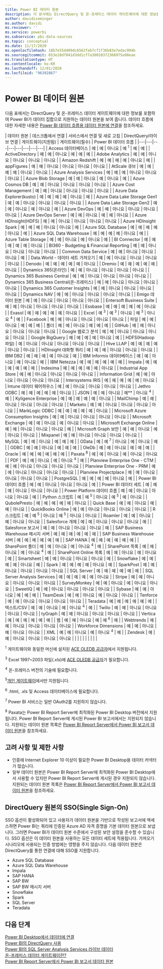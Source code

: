```yaml
---
title: Power BI 데이터 원본
description: 이 문서에는 DirectQuery 및 온-프레미스 데이터 게이트웨이에 대한 정보를 포함하여 Power BI에서 지원하는 데이터 원본이 나열되어 있습니다.
author: davidiseminger
ms.author: davidi
ms.reviewer: ''
ms.service: powerbi
ms.subservice: pbi-data-sources
ms.topic: conceptual
ms.date: 11/17/2020
ms.openlocfilehash: 18b7e55d409dc6562fab7cf1f36b83e7edac994b
ms.sourcegitcommit: 653e18d7041d3dd1cf7a38010372366975a98eae
ms.translationtype: HT
ms.contentlocale: ko-KR
ms.lasthandoff: 12/01/2020
ms.locfileid: "96392867"
---
```

# <a name="power-bi-data-sources"></a>Power BI 데이터 원본

다음 표에서는 DirectQuery 및 온-프레미스 데이터 게이트웨이에 대한 정보를 포함하여 Power BI가 데이터 집합으로 지원하는 데이터 원본을 보여 줍니다. 데이터 흐름에 대한 자세한 내용은 [Power BI 데이터 흐름용 데이터 원본에 연결](../transform-model/dataflows/dataflows-configure-consume.md)을 참조하세요.

| 데이터 원본 | 데스크톱에서 연결 | 서비스에서 연결 및 새로 고침 | DirectQuery/라이브 연결 | 게이트웨이(지원됨) | 게이트웨이(필수) | Power BI 데이터 흐름 |
|---|---|---|---|---|---|---|---|
| Access 데이터베이스 | 예 | 예 | 아니요 | 예 <sup>1</sup> | 예 | 예 |
| ActiveDirectory | 예 | 예 | 아니요 | 예 | 예 | 예 |
| Adobe Analytics | 예 | 예 | 아니요 | 아니요 | 아니요 | 아니요 |
| Amazon Redshift | 예 | 예 | 예 | 예 | 아니요 | 예 |
| appFigures | 예 | 예 | 아니요 | 아니요 | 아니요 | 아니요 |
| AtScale 큐브 | 예 | 예 | 예 | 예 | 아니요 | 아니요 |
| Azure Analysis Services | 예 | 예 | 예 | 아니요 | 아니요 | 아니요 |
| Azure Blob Storage | 예 | 예 | 아니요 | 예 | 아니요 | 예 |
| Azure Cosmos DB | 예 | 예 | 아니요 | 아니요 | 아니요 | 아니요 |
| Azure Cost Management | 예 | 예 | 아니요 | 아니요 | 아니요 | 아니요 |
| Azure Data Explorer(kusto) | 예 | 예 | 예 | 예 | 아니요 | 예 |
| Azure Data Lake Storage Gen1 | 예 | 예 | 아니요 | 아니요 | 아니요 | 아니요 |
| Azure Data Lake Storage Gen2 | 예 | 예 | 아니요 | 예 | 아니요 | 예 |
| Azure DevOps | 예 | 예 | 아니요 | 아니요 | 아니요 | 아니요 |
| Azure DevOps Server | 예 | 예 | 아니요 | 예 | 예 | 아니요 |
| Azure HDInsight(HDFS) | 예 | 예 | 아니요 | 아니요 | 아니요 | 아니요 |
| Azure HDInsight Spark | 예 | 예 | 예 | 아니요 | 아니요 | 예 |
| Azure SQL Database | 예 | 예 | 예 | 예 | 아니요 | 예 |
| Azure SQL Data Warehouse | 예 | 예 | 예 | 예 | 아니요 | 예 |
| Azure Table Storage | 예 | 예 | 아니요 | 예 | 아니요 | 예 |
| BI Connector | 예 | 예 | 예 | 예 | 예 | 아니요 |
| BI360 - Budgeting &amp; Financial Reporting | 예 | 예 | 아니요 | 아니요 | 아니요 | 아니요 |
| Common Data Service | 예 | 예 | 아니요 | 아니요 | 아니요 | 예 |
| Data.World - 데이터 세트 가져오기 | 예 | 예 | 아니요 | 아니요 | 아니요 | 아니요 |
| Denodo | 예 | 예 | 예 | 예 | 예 | 아니요 |
| Dremio | 예 | 예 | 예 | 예 | 예 | 아니요 |
| Dynamics 365(온라인) | 예 | 예 | 아니요 | 아니요 | 아니요 | 아니요 |
| Dynamics 365 Business Central | 예 | 예 | 아니요 | 아니요 | 아니요 | 아니요 |
| Dynamics 365 Business Central(온-프레미스) | 예 | 예 | 아니요 | 아니요 | 아니요 | 아니요 |
| Dynamics 365 Customer Insights | 예 | 예 | 아니요 | 아니요 | 아니요 | 아니요 |
| Dynamics NAV | 예 | 예 | 아니요 | 아니요 | 아니요 | 아니요 |
| Emigo 데이터 원본 | 예 | 예 | 아니요 | 아니요 | 아니요 | 아니요 |
| Entersoft Business Suite | 예 | 예 | 아니요 | 아니요 | 아니요 | 아니요 |
| Essbase | 예 | 예 | 예 | 예 | 예 | 아니요 |
| Exasol | 예 | 예 | 예 | 예 | 예 | 아니요 |
| Excel | 예 <sup>3</sup> | 예 <sup>3</sup> | 아니요 | 예 <sup>3</sup> | 아니요 <sup>4</sup> | 예 |
| Facebook | 예 | 예 | 아니요 | 아니요 | 아니요 | 아니요 |
| 파일 | 예 | 예 | 아니요 | 예 | 예 | 예 |
| 폴더 | 예 | 예 | 아니요 | 예 | 예 | 예 |
| GitHub | 예 | 예 | 아니요 | 아니요 | 아니요 | 아니요 |
| Google 웹로그 분석 | 예 | 예 | 아니요 | 아니요 | 아니요 | 아니요 |
| Google BigQuery | 예 | 예 | 예 | 예 | 아니요 | 예 |
| HDFS(Hadoop 파일) | 예 | 아니요 | 아니요 | 아니요 | 아니요 | 아니요 |
| Hive LLAP | 예 | 예 | 예 | 예 | 아니요 | 아니요 |
| HDInsight 대화형 쿼리 | 예 | 예 | 예 | 아니요 | 아니요 | 아니요 |
| IBM DB2 | 예 | 예 | 예 | 예 | 아니요 | 예 |
| IBM Informix 데이터베이스 | 예 | 예 | 아니요 | 예 | 아니요 | 예 |
| IBM Netezza | 예 | 예 | 예 | 예 | 예 | 예 |
| Impala | 예 | 예 | 예 | 예 | 예 | 예 |
| Indexima | 예 | 예 | 예 | 예 | 예 | 아니요 |
| Industrial App Store | 예 | 예 | 아니요 | 아니요 | 아니요 | 아니요 |
| Information Grid | 예 | 예 | 아니요 | 아니요 | 아니요 | 아니요 |
| Intersystems IRIS | 예 | 예 | 예 | 예 | 예 | 아니요 |
| Intune 데이터 웨어하우스 | 예 | 예 | 아니요 | 아니요 | 아니요 | 아니요 |
| Jethro ODBC | 예 | 예 | 예 | 예 | 예 | 아니요 |
| JSON | 예 | 예 | 아니요 | 예** | 아니요 <sup>4</sup> | 예 |
| Kyligence Enterprise | 예 | 예 | 예 | 예 | 예 | 아니요 |
| MailChimp | 예 | 예 | 아니요 | 아니요 | 아니요 | 아니요 |
| Marketo | 예 | 예 | 아니요 | 아니요 | 아니요 | 아니요 |
| MarkLogic ODBC | 예 | 예 | 예 | 예 | 예 | 아니요 |
| Microsoft Azure Consumption Insights | 예 | 예 | 아니요 | 아니요 | 아니요 | 아니요 |
| Microsoft Exchange | 예 | 예 | 아니요 | 예 | 아니요 | 아니요 |
| Microsoft Exchange Online | 예 | 예 | 아니요 | 아니요 | 아니요 | 예 |
| Microsoft Graph 보안 | 예 | 예 | 아니요 | 예 | 아니요 | 아니요 |
| Mixpanel | 예 | 예 | 아니요 | 아니요 | 아니요 | 아니요 |
| MySQL | 예 | 예 | 아니요 | 예 | 예 | 예 |
| OData | 예 | 예 <sup>7</sup> | 아니요 | 예 | 아니요 | 예 |
| ODBC | 예 | 예 | 아니요 | 예 | 예 | 예 |
| OleDb | 예 | 예 | 아니요 | 예 | 예 | 예 |
| Oracle | 예 | 예 | 예 | 예 | 예 | 예 |
| Paxata <sup>8</sup> | 예 | 예 | 아니요 | 예 | 아니요 | 아니요 |
| PDF | 예 | 예 | 아니요 | 예 | 아니요 <sup>4</sup> | 예 |
| Planview Enterprise One - CTM | 예 | 예 | 아니요 | 아니요 | 아니요 | 아니요 |
| Planview Enterprise One - PRM | 예 | 예 | 아니요 | 아니요 | 아니요 | 아니요 |
| Planview Projectplace | 예 | 예 | 아니요 | 아니요 | 아니요 | 아니요 |
| PostgreSQL | 예 | 예 | 예 | 예 | 아니요 | 예 |
| Power BI 데이터 흐름 | 예 | 예 | 아니요 | 아니요 | 아니요 | 예 |
| Power BI 데이터 세트 | 예 | 예 | 예 | 아니요 | 아니요 | 아니요 |
| Power Platform 데이터 흐름 | 예 | 예 | 아니요 | 아니요 | 아니요 | 예 |
| Python 스크립트 | 예 | 예 <sup>5</sup> | 아니요 | 예 <sup>5</sup> | 예 | 아니요 |
| QubolePresto | 예 | 예 | 예 | 예 | 예 | 아니요 |
| Quick Base | 예 | 예 | 아니요 | 예 | 예 | 아니요 |
| QuickBooks Online | 예 | 예 | 아니요 | 아니요 | 아니요 | 아니요 |
| R 스크립트 | 예 | 예 <sup>5</sup> | 아니요 | 예 <sup>5</sup> | 아니요 | 아니요 |
| Roamler | 예 | 예 | 아니요 | 예 | 아니요 | 아니요 |
| Salesforce 개체 | 예 | 예 | 아니요 | 아니요 | 아니요 | 예 |
| Salesforce 보고서 | 예 | 예 | 아니요 | 아니요 | 아니요 | 예 |
| SAP Business Warehouse 메시지 서버 | 예 | 예 | 예 | 예 | 예 | 예 |
| SAP Business Warehouse 서버 | 예 | 예 | 예 | 예 | 예 | 예 |
| SAP HANA | 예 | 예 | 예 | 예 | 예 | 예 |
| SharePoint 폴더 | 예 | 예 | 아니요 | 예 | 아니요 <sup>4</sup> | 예 |
| SharePoint 목록 | 예 | 예 | 아니요 | 예 | 아니요 <sup>4</sup> | 예 |
| SharePoint Online 목록 | 예 | 예 | 아니요 | 예 | 아니요 | 예 |
| Smartsheet | 예 | 예 | 아니요 | 아니요 | 아니요 | 예 |
| Snowflake | 예 | 예 | 예 | 예 | 아니요 | 예 |
| Spark | 예 | 예 | 예 | 예 | 아니요 | 예 |
| SparkPost | 예 | 예 | 아니요 | 아니요 | 아니요 | 아니요 |
| SQL Server | 예 | 예 | 예 | 예 | 예 | 예 |
| SQL Server Analysis Services | 예 | 예 | 예 | 예 | 예 | 아니요 |
| Stripe | 예 | 예 | 아니요 | 아니요 | 아니요 | 아니요 |
| SurveyMonkey | 예 | 예 | 아니요 | 예 | 아니요 | 아니요 |
| SweetIQ | 예 | 예 | 아니요 | 아니요 | 아니요 | 아니요 |
| Sybase | 예 | 예 | 아니요 | 예 | 예 | 예 |
| TeamDesk | 예 | 예 | 아니요 | 예 | 아니요 | 아니요 |
| Tenforce | 예 | 예 | 아니요 | 아니요 | 아니요 | 아니요 |
| Teradata | 예 | 예 | 예 | 예 | 예 | 예 |
| 텍스트/CSV | 예 | 예 | 아니요 | 예 | 아니요 <sup>4</sup> | 예 |
| Twilio | 예 | 예 | 아니요 | 아니요 | 아니요 | 아니요 |
| tyGraph | 예 | 예 | 아니요 | 아니요 | 아니요 | 아니요 |
| Vertica | 예 | 예 | 예 | 예 | 예 | 예 |
| 웹 | 예 | 예 | 아니요 | 예 | 예 <sup>6</sup> | 예 |
| Webtrends | 예 | 예 | 아니요 | 아니요 | 아니요 | 아니요 |
| Workforce Dimensions | 예 | 예 | 아니요 | 예 | 아니요 | 아니요 |
| XML | 예 | 예 | 아니요 | 예 | 아니요 <sup>4</sup> | 예 |
| Zendesk | 예 | 예 | 아니요 | 아니요 | 아니요 | 아니요 |
| | | | | | | | |

<sup>1</sup> 게이트웨이와 동일한 머신에 설치된 [ACE OLEDB 공급자](https://www.microsoft.com/download/details.aspx?id=54920)에서 지원됩니다.

<sup>3</sup> Excel 1997~2003 파일(.xls)에 [ACE OLEDB 공급자](https://www.microsoft.com/download/details.aspx?id=54920)가 필요합니다.

<sup>4</sup> 온-프레미스 버전의 기술에 필요합니다.

<sup>5</sup>[개인 게이트웨이](service-gateway-personal-mode.md)에서만 지원됩니다.

<sup>6</sup> .html, .xls 및 Access 데이터베이스에 필요합니다.

<sup>7</sup> Power BI 서비스는 일반 OAuth2를 지원하지 않습니다.

<sup>8</sup> Paxata는 Power BI Report Server에 최적화된 Power BI Desktop 버전에서 지원됩니다. Power BI Report Server에 게시된 Power BI 보고서에서는 지원되지 않습니다. 지원되는 데이터 원본 목록은 [Power BI Report Server에서 Power BI 보고서 데이터 원본](../report-server/data-sources.md)을 참조하세요.

## <a name="considerations-and-limitations"></a>고려 사항 및 제한 사항

- 인증에 Internet Explorer 10 이상이 필요한 Power BI Desktop용 데이터 커넥터가 많습니다. 
- 일부 데이터 원본은 Power BI Report Server에 최적화된 Power BI Desktop에서 사용할 수 있지만 Power BI Report Server에 게시된 경우 지원되지 않습니다. 지원되는 데이터 원본 목록은 [Power BI Report Server에서 Power BI 보고서 데이터 원본](../report-server/data-sources.md)을 참조하세요.

## <a name="single-sign-on-sso-for-directquery-sources"></a>DirectQuery 원본의 SSO(Single Sign-On)

SSO 옵션이 활성화되어 있고 사용자가 데이터 원본을 기반으로 작성된 보고서에 액세스하면 Power BI는 쿼리에 인증된 Azure AD 자격 증명을 기본 데이터 원본으로 보냅니다. 그러면 Power BI가 데이터 원본 수준에서 구성된 보안 설정을 준수할 수 있습니다.
SSO 옵션은 이 데이터 원본을 사용하는 모든 데이터 세트에 적용됩니다. 가져오기 시나리오에 사용되는 인증 방법에는 영향을 주지 않습니다. 다음 데이터 원본은 DirectQuery를 통한 연결에 대해 SSO를 지원합니다.

- Azure SQL Database
- Azure SQL Data Warehouse
- Impala
- SAP HANA
- SAP BW
- SAP BW 메시지 서버
- Snowflake
- Spark
- SQL Server
- Teradata

## <a name="next-steps"></a>다음 단계

[Power BI Desktop에서 데이터에 연결](desktop-quickstart-connect-to-data.md)  
[Power BI의 DirectQuery 사용](desktop-directquery-about.md)  
[Power BI의 SQL Server Analysis Services 라이브 데이터](sql-server-analysis-services-tabular-data.md)  
[온-프레미스 데이터 게이트웨이란?](service-gateway-onprem.md)  
[Power BI Report Server에서 Power BI 보고서 데이터 원본](../report-server/data-sources.md)
